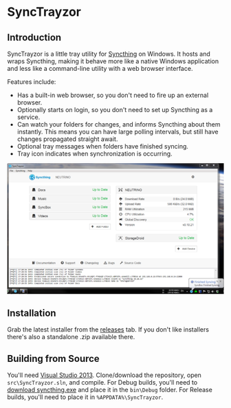 SyncTrayzor
===========

Introduction
------------

SyncTrayzor is a little tray utility for [Syncthing](http://syncthing.net/) on Windows.
It hosts and wraps Syncthing, making it behave more like a native Windows application and less like a command-line utility with a web browser interface.

Features include:

 - Has a built-in web browser, so you don't need to fire up an external browser.
 - Optionally starts on login, so you don't need to set up Syncthing as a service.
 - Can watch your folders for changes, and informs Syncthing about them instantly. This means you can have large polling intervals, but still have changes propagated straight await.
 - Optional tray messages when folders have finished syncing.
 - Tray icon indicates when synchronization is occurring.


![Screenshot](readme/screenshot.png)

Installation
------------

Grab the latest installer from the [releases](https://github.com/canton7/SyncTrayzor/releases) tab.
If you don't like installers there's also a standalone .zip available there.


Building from Source
--------------------

You'll need [Visual Studio 2013](http://www.visualstudio.com/en-us/news/vs2013-community-vs.aspx).
Clone/download the repository, open `src\SyncTrayzor.sln`, and compile.
For Debug builds, you'll need to [download syncthing.exe](https://github.com/syncthing/syncthing/releases) and place it in the `bin\Debug` folder.
For Release builds, you'll need to place it in `%APPDATA%\SyncTrayzor`. 